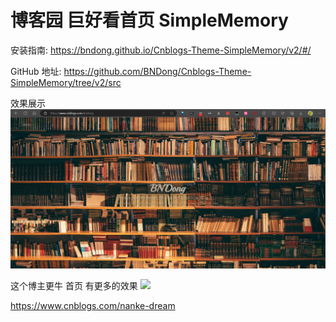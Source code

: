 # 博客园 巨好看首页 SimpleMemory

安装指南:
https://bndong.github.io/Cnblogs-Theme-SimpleMemory/v2/#/

GitHub 地址:
https://github.com/BNDong/Cnblogs-Theme-SimpleMemory/tree/v2/src

效果展示
![](https://raw.githubusercontent.com/HongXiaoHong/images/main/picture/20230727171938.png)

这个博主更牛
首页 有更多的效果
![](https://raw.githubusercontent.com/HongXiaoHong/images/main/picture/msedge_KjTUbDN8Vb.gif)

https://www.cnblogs.com/nanke-dream